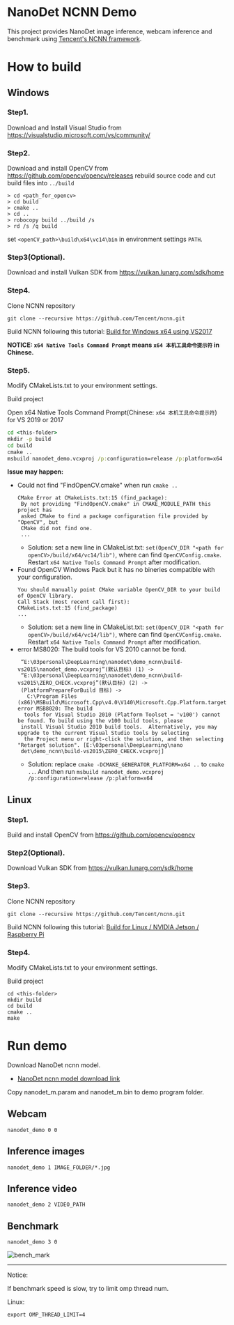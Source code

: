 # NanoDet NCNN Demo

This project provides NanoDet image inference, webcam inference and benchmark using
[Tencent's NCNN framework](https://github.com/Tencent/ncnn).

# How to build

## Windows
### Step1.
Download and Install Visual Studio from https://visualstudio.microsoft.com/vs/community/

### Step2.
Download and install OpenCV from https://github.com/opencv/opencv/releases
rebuild source code and cut build files into `../build`
~~~
> cd <path_for_opencv>
> cd build
> cmake ..
> cd ..
> robocopy build ../build /s
> rd /s /q build
~~~

set `<openCV_path>\build\x64\vc14\bin` in environment settings `PATH`.

### Step3(Optional).
Download and install Vulkan SDK from https://vulkan.lunarg.com/sdk/home

### Step4.
Clone NCNN repository

``` shell script
git clone --recursive https://github.com/Tencent/ncnn.git
```
Build NCNN following this tutorial: [Build for Windows x64 using VS2017](https://github.com/Tencent/ncnn/wiki/how-to-build#build-for-windows-x64-using-visual-studio-community-2017)

**NOTICE: `x64 Native Tools Command Prompt` means `x64 本机工具命令提示符` in Chinese.**


### Step5.

Modify CMakeLists.txt to your environment settings.

Build project

Open x64 Native Tools Command Prompt(Chinese: `x64 本机工具命令提示符`) for VS 2019 or 2017

``` cmd
cd <this-folder>
mkdir -p build
cd build
cmake .. 
msbuild nanodet_demo.vcxproj /p:configuration=release /p:platform=x64
```


**Issue may happen:**
 - Could not find "FindOpenCV.cmake" when run `cmake ..`
     ~~~
     CMake Error at CMakeLists.txt:15 (find_package):
      By not providing "FindOpenCV.cmake" in CMAKE_MODULE_PATH this project has
      asked CMake to find a package configuration file provided by "OpenCV", but
      CMake did not find one.
      ...
     ~~~
    - Solution: set a new line in CMakeList.txt: `set(OpenCV_DIR "<path for openCV>/build/x64/vc14/lib")`, where can find `OpenCVConfig.cmake`. Restart `x64 Native Tools Command Prompt` after modification.
 - Found OpenCV Windows Pack but it has no bineries compatible with your configuration.
      ~~~
     You should manually point CMake variable OpenCV_DIR to your build of OpenCV library.
    Call Stack (most recent call first):
      CMakeLists.txt:15 (find_package)
      ...
     ~~~
    - Solution: set a new line in CMakeList.txt: `set(OpenCV_DIR "<path for openCV>/build/x64/vc14/lib")`, where can find `OpenCVConfig.cmake`. Restart `x64 Native Tools Command Prompt` after modification.
 - error MS8020: The build tools for VS 2010 cannot be fond.
   ~~~
    “E:\03personal\DeepLearning\nanodet\demo_ncnn\build-vs2015\nanodet_demo.vcxproj”(默认目标) (1) ->
    “E:\03personal\DeepLearning\nanodet\demo_ncnn\build-vs2015\ZERO_CHECK.vcxproj”(默认目标) (2) ->
    (PlatformPrepareForBuild 目标) ->
      C:\Program Files (x86)\MSBuild\Microsoft.Cpp\v4.0\V140\Microsoft.Cpp.Platform.targets(55,5): error MSB8020: The build
     tools for Visual Studio 2010 (Platform Toolset = 'v100') cannot be found. To build using the v100 build tools, please
    install Visual Studio 2010 build tools.  Alternatively, you may upgrade to the current Visual Studio tools by selecting
     the Project menu or right-click the solution, and then selecting "Retarget solution". [E:\03personal\DeepLearning\nano
    det\demo_ncnn\build-vs2015\ZERO_CHECK.vcxproj]
   ~~~
    - Solution: replace `cmake -DCMAKE_GENERATOR_PLATFORM=x64 ..` to `cmake ..`. And then run `msbuild nanodet_demo.vcxproj /p:configuration=release /p:platform=x64`

## Linux

### Step1.
Build and install OpenCV from https://github.com/opencv/opencv

### Step2(Optional).
Download Vulkan SDK from https://vulkan.lunarg.com/sdk/home

### Step3.
Clone NCNN repository

``` shell script
git clone --recursive https://github.com/Tencent/ncnn.git 
```

Build NCNN following this tutorial: [Build for Linux / NVIDIA Jetson / Raspberry Pi](https://github.com/Tencent/ncnn/wiki/how-to-build#build-for-linux)

### Step4.

Modify CMakeLists.txt to your environment settings.

Build project

``` shell script
cd <this-folder>
mkdir build
cd build
cmake ..
make
```

# Run demo

Download NanoDet ncnn model.
* [NanoDet ncnn model download link](https://github.com/RangiLyu/nanodet/releases/download/v0.0.1/nanodet_ncnn_model.zip)

Copy nanodet_m.param and nanodet_m.bin to demo program folder.

## Webcam

```shell script
nanodet_demo 0 0
```

## Inference images

```shell script
nanodet_demo 1 IMAGE_FOLDER/*.jpg
```

## Inference video

```shell script
nanodet_demo 2 VIDEO_PATH
```

## Benchmark

```shell script
nanodet_demo 3 0
```
![bench_mark](benchmark.jpg)
****

Notice:

If benchmark speed is slow, try to limit omp thread num.

Linux:

```shell script
export OMP_THREAD_LIMIT=4
```
